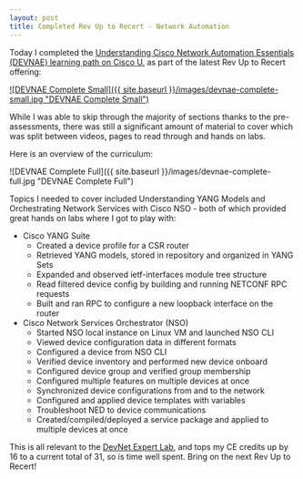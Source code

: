 ```yaml
---
layout: post
title: Completed Rev Up to Recert - Network Automation
---
```

Today I completed the [Understanding Cisco Network Automation Essentials (DEVNAE) learning path on Cisco U.](https://blog.petergilani.com/rev-up-to-recert-network-automation) as part of the latest Rev Up to Recert offering:

[![DEVNAE Complete Small]({{ site.baseurl }}/images/devnae-complete-small.jpg "DEVNAE Complete Small")](https://blog.petergilani.com/rev-up-to-recert-automation-complete/)

While I was able to skip through the majority of sections thanks to the pre-assessments, there was still a significant amount of material to cover which was split between videos, pages to read through and hands on labs.

Here is an overview of the curriculum:

![DEVNAE Complete Full]({{ site.baseurl }}/images/devnae-complete-full.jpg "DEVNAE Complete Full")

Topics I needed to cover included Understanding YANG Models and Orchestrating Network Services with Cisco NSO - both of which provided great hands on labs where I got to play with:
- Cisco YANG Suite
  - Created a device profile for a CSR router
  - Retrieved YANG models, stored in repository and organized in YANG Sets
  - Expanded and observed ietf-interfaces module tree structure
  - Read filtered device config by building and running NETCONF RPC requests
  - Built and ran RPC to configure a new loopback interface on the router
- Cisco Network Services Orchestrator (NSO)
  - Started NSO local instance on Linux VM and launched NSO CLI
  - Viewed device configuration data in different formats
  - Configured a device from NSO CLI
  - Verified device inventory and performed new device onboard
  - Configured device group and verified group membership
  - Configured multiple features on multiple devices at once
  - Synchronized device configurations from and to the network
  - Configured and applied device templates with variables
  - Troubleshoot NED to device communications
  - Created/compiled/deployed a service package and applied to multiple devices at once

This is all relevant to the [DevNet Expert Lab](https://learningnetwork.cisco.com/s/devnet-expert-exam-topics-lab), and tops my CE credits up by 16 to a current total of 31, so is time well spent. Bring on the next Rev Up to Recert!